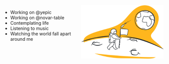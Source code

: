 <img src="Location.png" align="right" height="170px">
<ul align="left">
<li>Working on @yepic</li>
<li>Working on @novar-table</li>
<li>Contemplating life</li>
<li>Listening to music</li>
<li>Watching the world fall apart around me</li>
</ul>
